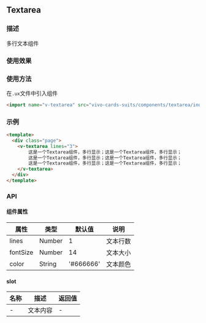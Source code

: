## Textarea

### 描述

多行文本组件

### 使用效果


### 使用方法

在`.ux`文件中引入组件

```html
<import name="v-textarea" src="vivo-cards-suits/components/textarea/index"></import>
```

### 示例

```html
<template>
  <div class="page">
    <v-textarea lines="3">
        这是一个Textarea组件，多行显示；这是一个Textarea组件，多行显示；
        这是一个Textarea组件，多行显示；这是一个Textarea组件，多行显示；
        这是一个Textarea组件，多行显示；这是一个Textarea组件，多行显示；
    </v-textarea>
  </div>
</template>
```

### API

#### 组件属性

| 属性      | 类型   | 默认值    | 说明     |
| -------- | ------ | ------    | ------- |
| lines    | Number | 1         | 文本行数 |
| fontSize | Number | 14        | 文本大小 |
| color    | String | '#666666' | 文本颜色 |


#### slot

| 名称 | 描述     | 返回值 |
| ---- | ------- | ------ |
| -    | 文本内容 | -      |

